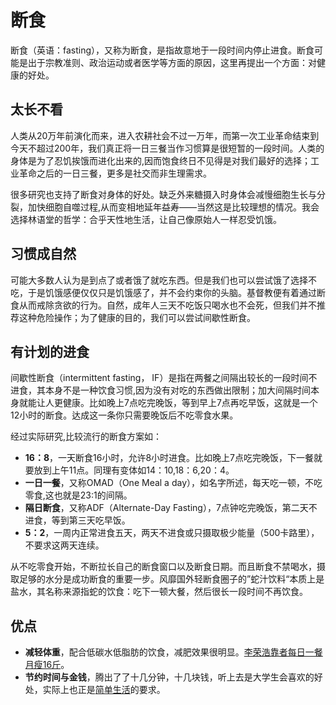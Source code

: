 # 断食
断食（英语：fasting），又称为断食，是指故意地于一段时间内停止进食。断食可能是出于宗教准则、政治运动或者医学等方面的原因，这里再提出一个方面：对健康的好处。

## 太长不看

人类从20万年前演化而来，进入农耕社会不过一万年，而第一次工业革命结束到今天不超过200年，我们真正将一日三餐当作习惯算是很短暂的一段时间。人类的身体是为了忍饥挨饿而进化出来的,因而饱食终日不见得是对我们最好的选择；工业革命之后的一日三餐，更多是社交而非生理需求。

很多研究也支持了断食对身体的好处。缺乏外来糖摄入时身体会减慢细胞生长与分裂，加快细胞自噬过程,从而变相地延年益寿——当然这是比较理想的情况。我会选择林语堂的哲学：合乎天性地生活，让自己像原始人一样忍受饥饿。

## 习惯成自然

可能大多数人认为是到点了或者饿了就吃东西。但是我们也可以尝试饿了选择不吃，于是饥饿感便仅仅只是饥饿感了，并不会约束你的头脑。基督教便有着通过断食从而戒除贪欲的行为。自然，成年人三天不吃饭只喝水也不会死，但我们并不推荐这种危险操作；为了健康的目的，我们可以尝试间歇性断食。

## 有计划的进食

间歇性断食（intermittent fasting， IF）是指在两餐之间隔出较长的一段时间不进食，其本身不是一种饮食习惯,因为没有对吃的东西做出限制；加大间隔时间本身就能让人更健康。比如晚上7点吃完晚饭，等到早上7点再吃早饭，这就是一个12小时的断食。达成这一条你只需要晚饭后不吃零食水果。

经过实际研究,比较流行的断食方案如：

- **16：8**，一天断食16小时，允许8小时进食。比如晚上7点吃完晚饭，下一餐就要放到上午11点。同理有变体如14：10,18：6,20：4。
- **一日一餐**，又称OMAD（One Meal a day），如名字所述，每天吃一顿，不吃零食,这也就是23:1的间隔。
- **隔日断食**，又称ADF（Alternate-Day Fasting），7点钟吃完晚饭，第二天不进食，等到第三天吃早饭。
- **5：2**，一周内正常进食五天，两天不进食或只摄取极少能量（500卡路里），不要求这两天连续。
  
从不吃零食开始，不断拉长自己的断食窗口以及断食日期。而且断食不禁喝水，摄取足够的水分是成功断食的重要一步。风靡国外轻断食圈子的”蛇汁饮料“本质上是盐水，其名称来源指蛇的饮食：吃下一顿大餐，然后很长一段时间不再饮食。

## 优点

- **减轻体重**，配合低碳水低脂肪的饮食，减肥效果很明显。[李荣浩靠者每日一餐月瘦16斤](http://www.chinalowcarb.com/omad-2/)。
- **节约时间与金钱**，腾出了了十几分钟，十几块钱，听上去是大学生会喜欢的好处，实际上也正是[简单生活](https://zh.wikipedia.org/wiki/%E7%B0%A1%E5%96%AE%E7%94%9F%E6%B4%BB)的要求。